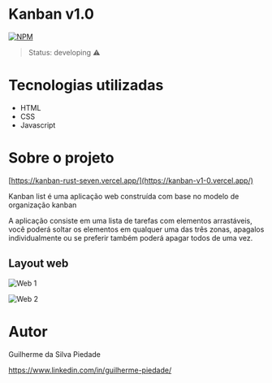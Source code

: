 # Kanban v1.0
[![NPM](https://img.shields.io/npm/l/react)](https://github.com/neliocursos/exemplo-readme/blob/main/LICENSE) 

> Status: developing ⚠️

# Tecnologias utilizadas

+ HTML
+ CSS
+ Javascript

# Sobre o projeto

[https://kanban-rust-seven.vercel.app/](https://kanban-v1-0.vercel.app/)

Kanban list é uma aplicação web construída com base no modelo de organização kanban

A aplicação consiste em uma lista de tarefas com elementos arrastáveis, você poderá soltar os elementos em qualquer uma das três zonas, apagalos individualmente ou se preferir também poderá apagar todos de uma vez.

## Layout web
![Web 1](https://github.com/GuilhermePie/Kanban/blob/746ab1a23a9e1f78ba0bc7d3d728a19c52e70d7c/assets/web1.png)

![Web 2](https://github.com/GuilhermePie/Kanban/blob/746ab1a23a9e1f78ba0bc7d3d728a19c52e70d7c/assets/web2.png)

# Autor

Guilherme da Silva Piedade

https://www.linkedin.com/in/guilherme-piedade/
